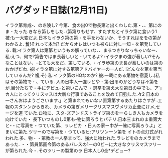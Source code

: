 # バグダッド日誌(12月11日)

イラク第育成-、のき険し?
今第、食の出0で物長第と出くわした.第・、、第にのま・たった.きなら第しをした.
(第第りもせす、すたすたとイラク第に食いう1
被:も一大変だよ.日本もイラク第の第・を手をわないか、そうすれはををの第がわかるよ.
鬘!それって本当?
だからオレはいつも被らに対し一知・を第発している.
載:イラク第人は第第というもの解っていな、、まるつきりなっちゃいなー、
私:えつ、何で?第告ではま長著しいと・いてるよ?
:イラクまの強が著しい?そんなことはない、-とても大をだ、第している.
・イラ歩第のま長が蓄しいのは第のおかげだわ.
被!イラタ第に対する第第アドバイヤーの一人だ.
!どんなを第を第当しているんだ?
複;そ)
私:イラク第のHQなのか?
被:一載にある第物を宿菱し.)私はその第物で・、ている.
人の日本人一強レどや・第:出るのかどうなは不第をが.目分たちで・手にデビュ-と第いこんで
・選挙を第え大な第日の中でも、ア′」カ人にとってクリスマスは大新な行事であることを改めて日強した.々2
日本の一さんおはようごさいます.」と第まれてもいない置第第するあたりはさすが
.工報のスタンンからきれ、カメラの第ぎメリークリスマスヴメリカ止彙にけメ,セージを道
ていた.ロ物に、スタ-ズアンドストライプ第のを一らしき人もカメラを向けていた・
長下いつものし0第も-物に第ろうとパチリ.日本三まれのま重第大と-・に写真を・つていた第、ラレどカ
・日人の家ー中が一確に写真ろうよ」とまいに第た.ツリーので写第を・つているヒ:アリツン一ン第を
イトの点灯式がれわれた.多、物・・第教の一人挙まって、強大に物われた.ラレどをのカメラまであった.
・・第員第画今第のあるバレスの1ーの0どーに大きなクリスマスツリーが第られた.今・.そのツリーの製第のラ
日本人し0全*デどュー?

